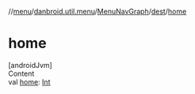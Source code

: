//[menu](../../../index.md)/[danbroid.util.menu](../../index.md)/[MenuNavGraph](../index.md)/[dest](index.md)/[home](home.md)



# home  
[androidJvm]  
Content  
val [home](home.md): [Int](https://kotlinlang.org/api/latest/jvm/stdlib/kotlin/-int/index.html)  



